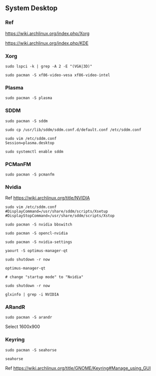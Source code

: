 ## System Desktop

### Ref

https://wiki.archlinux.org/index.php/Xorg

https://wiki.archlinux.org/index.php/KDE

### Xorg

```
sudo lspci -k | grep -A 2 -E "(VGA|3D)"
```

```
sudo pacman -S xf86-video-vesa xf86-video-intel
```

### Plasma

```
sudo pacman -S plasma
```

### SDDM

```
sudo pacman -S sddm

sudo cp /usr/lib/sddm/sddm.conf.d/default.conf /etc/sddm.conf

sudo vim /etc/sddm.conf
Session=plasma.desktop

sudo systemctl enable sddm
```

### PCManFM

```
sudo pacman -S pcmanfm
```

### Nvidia

Ref https://wiki.archlinux.org/title/NVIDIA

```
sudo vim /etc/sddm.conf
#DisplayCommand=/usr/share/sddm/scripts/Xsetup
#DisplayStopCommand=/usr/share/sddm/scripts/Xstop
```

```
sudo pacman -S nvidia bbswitch

sudo pacman -S opencl-nvidia

sudo pacman -S nvidia-settings

yaourt -S optimus-manager-qt

sudo shutdown -r now
```

```
optimus-manager-qt

# change "startup mode" to "Nvidia"

sudo shutdown -r now
```

```
glxinfo | grep -i NVIDIA
```

### ARandR

```
sudo pacman -S arandr
```

Select 1600x900

### Keyring

```
sudo pacman -S seahorse
```

```
seahorse
```

Ref https://wiki.archlinux.org/title/GNOME/Keyring#Manage_using_GUI



